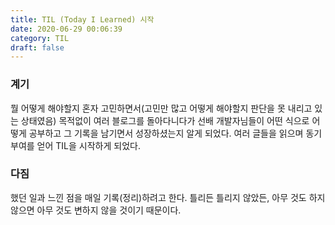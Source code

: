 ```yaml
---
title: TIL (Today I Learned) 시작
date: 2020-06-29 00:06:39
category: TIL
draft: false
---
```


### 계기

뭘 어떻게 해야할지 혼자 고민하면서(고민만 많고 어떻게 해야할지 판단을 못 내리고 있는 상태였음) 목적없이 여러 블로그를 돌아다니다가 선배 개발자님들이 어떤 식으로 어떻게 공부하고 그 기록을 남기면서 성장하셨는지 알게 되었다. 여러 글들을 읽으며 동기부여를 얻어 TIL을 시작하게 되었다.

### 다짐

했던 일과 느낀 점을 매일 기록(정리)하려고 한다. 틀리든 틀리지 않았든, 아무 것도 하지 않으면 아무 것도 변하지 않을 것이기 때문이다.